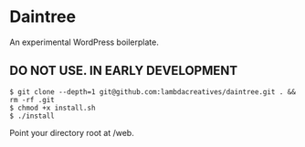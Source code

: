 # Daintree
An experimental WordPress boilerplate.

## DO NOT USE. IN EARLY DEVELOPMENT

```
$ git clone --depth=1 git@github.com:lambdacreatives/daintree.git . && rm -rf .git
$ chmod +x install.sh
$ ./install
```

Point your directory root at /web.
